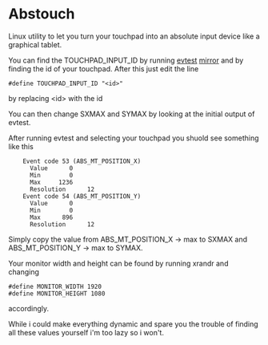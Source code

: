 # Abstouch

Linux utility to let you turn your touchpad into an absolute input device like a graphical tablet. 

You can find the TOUCHPAD\_INPUT\_ID by running [evtest](https://cgit.freedesktop.org/evtest/) [mirror](https://github.com/freedesktop-unofficial-mirror/evtest) and by finding the id of your touchpad. After this just edit the line
```
#define TOUCHPAD_INPUT_ID "<id>"
``` 
by replacing \<id\> with the id

You can then change SXMAX and SYMAX by looking at the initial output of evtest.

After running evtest and selecting your touchpad you shuold see something like this
```
    Event code 53 (ABS_MT_POSITION_X)
      Value      0
      Min        0
      Max     1236
      Resolution      12
    Event code 54 (ABS_MT_POSITION_Y)
      Value      0
      Min        0
      Max      896
      Resolution      12
```

Simply copy the value from ABS\_MT\_POSITION\_X -> max to SXMAX and ABS\_MT\_POSITION\_Y -> max to SYMAX.

Your monitor width and height can be found by running xrandr and changing
```
#define MONITOR_WIDTH 1920
#define MONITOR_HEIGHT 1080
```
accordingly.

While i could make everything dynamic and spare you the trouble of finding all these values yourself i'm too lazy so i won't.
